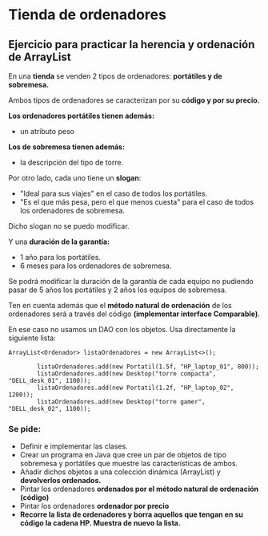 # Tienda de ordenadores
## Ejercicio para practicar la herencia y ordenación de ArrayList

En una **tienda** se venden 2 tipos de ordenadores: **portátiles y de sobremesa.**

Ambos tipos de ordenadores se caracterizan por su **código y por su precio.**

**Los ordenadores portátiles tienen además:**

- un atributo peso

**Los de sobremesa tienen además:**

- la descripción del tipo de torre.


Por otro lado, cada uno tiene un **slogan**:

- "Ideal para sus viajes" en el caso de todos los portátiles.
- "Es el que más pesa, pero el que menos cuesta" para el caso de todos los ordenadores de sobremesa.

Dicho slogan no se puedo modificar.

Y una **duración de la garantía:**
- 1 año para los portátiles.
- 6 meses para los ordenadores de sobremesa.

Se podrá modificar la duración de la garantía de cada equipo no pudiendo pasar de 5 años los portátiles y 2 años los equipos de sobremesa.

Ten en cuenta además que el **método natural de ordenación** de los ordenadores será a través del código **(implementar interface Comparable)**.

En ese caso no usamos un DAO con los objetos. Usa directamente la siguiente lista:
```
ArrayList<Ordenador> listaOrdenadores = new ArrayList<>();

        listaOrdenadores.add(new Portatil(1.5f, "HP_laptop_01", 800));
        listaOrdenadores.add(new Desktop("torre compacta", "DELL_desk_01", 1100));
        listaOrdenadores.add(new Portatil(1.2f, "HP_laptop_02", 1200));
        listaOrdenadores.add(new Desktop("torre gamer", "DELL_desk_02", 1100));
```


### Se pide:

- Definir e implementar las clases.
- Crear un programa en Java que cree un par de objetos de tipo sobremesa y portátiles que muestre las características de ambos. 
- Añadir dichos objetos a una colección dinámica (ArrayList) y **devolverlos ordenados.**
- Pintar los ordenadores **ordenados por el método natural de ordenación (código)**
- Pintar los ordenadores **ordenador por precio**
- **Recorre la lista de ordenadores y borra aquellos que tengan en su código la cadena HP. Muestra de nuevo la lista.**
